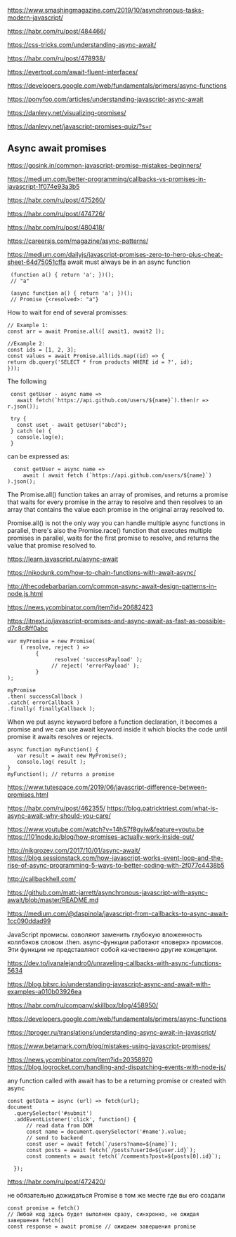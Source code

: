 <https://www.smashingmagazine.com/2019/10/asynchronous-tasks-modern-javascript/>

<https://habr.com/ru/post/484466/>

<https://css-tricks.com/understanding-async-await/>

<https://habr.com/ru/post/478938/>

<https://evertpot.com/await-fluent-interfaces/>

<https://developers.google.com/web/fundamentals/primers/async-functions>

<https://ponyfoo.com/articles/understanding-javascript-async-await>

<https://danlevy.net/visualizing-promises/>

<https://danlevy.net/javascript-promises-quiz/?s=r>

## Async await promises

<https://gosink.in/common-javascript-promise-mistakes-beginners/>

<https://medium.com/better-programming/callbacks-vs-promises-in-javascript-1f074e93a3b5>

<https://habr.com/ru/post/475260/>

<https://habr.com/ru/post/474726/>

<https://habr.com/ru/post/480418/>

<https://careersjs.com/magazine/async-patterns/>

<https://medium.com/dailyjs/javascript-promises-zero-to-hero-plus-cheat-sheet-64d75051cffa>
await must always be in an async function
```
 (function a() { return 'a'; })();
 // "a"

 (async function a() { return 'a'; })();
 // Promise {<resolved>: "a"}
 ```
 How to wait for end of several promisses:
 
 ```
 // Example 1:
 const arr = await Promise.all([ await1, await2 ]);
 
//Example 2:
const ids = [1, 2, 3];
const values = await Promise.all(ids.map((id) => {
return db.query('SELECT * from products WHERE id = ?', id);
}));
 ```

The following 
```
 const getUser - async name =>
   await fetch(`https://api.github.com/users/${name}`).then(r => r.json());
   
 try {
   const uset - await getUser("abcd");
 } catch (e) {
   console.log(e);
 }
```
can be expressed as:
```
  const getUser = async name =>
     await ( await fetch (`https://api.github.com/users/${name}`) ).json();
```

The Promise.all() function takes an array of promises, and returns a promise that waits for every promise in the array to resolve and then resolves to an array that contains the value each promise in the original array resolved to. 

Promise.all() is not the only way you can handle multiple async functions in parallel, there's also the Promise.race() function that executes multiple promises in parallel, waits for the first promise to resolve, and returns the value that promise resolved to.

<https://learn.javascript.ru/async-await>

<https://nikodunk.com/how-to-chain-functions-with-await-async/>

<http://thecodebarbarian.com/common-async-await-design-patterns-in-node.js.html>

<https://news.ycombinator.com/item?id=20682423>

<https://itnext.io/javascript-promises-and-async-await-as-fast-as-possible-d7c8c8ff0abc>

```
var myPromise = new Promise( 
    ( resolve, reject ) => 
         {
               resolve( 'successPayload' );
              // reject( 'errorPayload' );
         } 
);

myPromise
.then( successCallback )
.catch( errorCallback )
.finally( finallyCallback );
```

When we put async keyword before a function declaration, it becomes a promise and 
we can use await keyword inside it which blocks the code until promise it awaits resolves or rejects.
```
async function myFunction() {
   var result = await new MyPromise();
   console.log( result );
}
myFunction(); // returns a promise
```

<https://www.tutespace.com/2019/06/javascript-difference-between-promises.html> 

<https://habr.com/ru/post/462355/> 
<https://blog.patricktriest.com/what-is-async-await-why-should-you-care/> 

<https://www.youtube.com/watch?v=14hS7f8gyiw&feature=youtu.be>  
<https://101node.io/blog/how-promises-actually-work-inside-out/> 

<http://nikgrozev.com/2017/10/01/async-await/> 
<https://blog.sessionstack.com/how-javascript-works-event-loop-and-the-rise-of-async-programming-5-ways-to-better-coding-with-2f077c4438b5> 

<http://callbackhell.com/> 

<https://github.com/matt-jarrett/asynchronous-javascript-with-async-await/blob/master/README.md> 

<https://medium.com/@daspinola/javascript-from-callbacks-to-async-await-1cc090ddad99>

 JavaScript  промисы.  озволяют заменить глубокую вложенность коллбэков словом .then. 
 async-функции работают «поверх» промисов. Эти функции не представляют собой качественно другие концепции. 
  
<https://dev.to/ivanalejandro0/unraveling-callbacks-with-async-functions-5634> 

<https://blog.bitsrc.io/understanding-javascript-async-and-await-with-examples-a010b03926ea> 

<https://habr.com/ru/company/skillbox/blog/458950/>  

<https://developers.google.com/web/fundamentals/primers/async-functions> 

<https://tproger.ru/translations/understanding-async-await-in-javascript/> 

<https://www.betamark.com/blog/mistakes-using-javascript-promises/> 

<https://news.ycombinator.com/item?id=20358970> 
<https://blog.logrocket.com/handling-and-dispatching-events-with-node-js/> 


any function called with await has to be a returning promise or created with async
```
const getData = async (url) => fetch(url);
document
  .querySelector('#submit')
  .addEventListener('click', function() { 
      // read data from DOM
      const name = document.querySelector('#name').value;
      // send to backend
      const user = await fetch(`/users?name=${name}`);
      const posts = await fetch(`/posts?userId=${user.id}`);
      const comments = await fetch(`/comments?post=${posts[0].id}`);
       
  });
```
<https://habr.com/ru/post/472420/>

не обязательно дожидаться Promise в том же месте где вы его создали
```
const promise = fetch()
// Любой код здесь будет выполнен сразу, синхронно, не ожидая завершения fetch()
const response = await promise // ожидаем завершения promise
